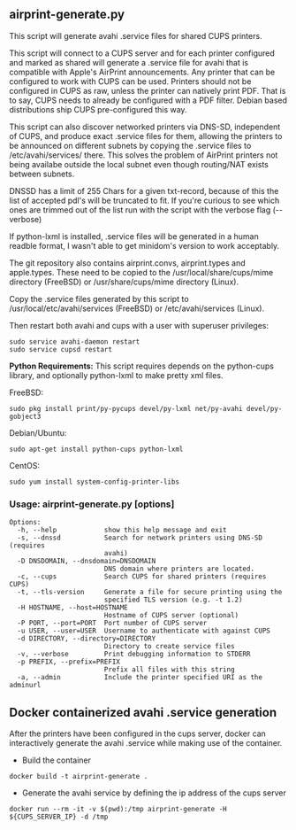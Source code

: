 ## airprint-generate.py

This script will generate avahi .service files for shared CUPS printers.

This script will connect to a CUPS server and for each printer configured and
marked as shared will generate a .service file for avahi that is compatible
with Apple's AirPrint announcements. Any printer that can be configured to work
with CUPS can be used. Printers should not be configured in CUPS as raw, unless
the printer can natively print PDF. That is to say, CUPS needs to already be
configured with a PDF filter. Debian based distributions ship CUPS pre-configured
this way.

This script can also discover networked printers via DNS-SD, independent of CUPS,
and produce exact .service files for them, allowing the printers to be announced
on different subnets by copying the .service files to /etc/avahi/services/ there.
This solves the problem of AirPrint printers not being availabe outside the
local subnet even though routing/NAT exists between subnets.

DNSSD has a limit of 255 Chars for a given txt-record, because of this the list
of accepted pdl's will be truncated to fit. If you're curious to see which ones
are trimmed out of the list run with the script with the verbose flag (--verbose)

If python-lxml is installed, .service files will be generated in a human
readble format, I wasn't able to get minidom's version to work acceptably.

The git repository also contains airprint.convs, airprint.types and apple.types.  These need 
to be copied to the /usr/local/share/cups/mime directory (FreeBSD)
or /usr/share/cups/mime directory (Linux).

Copy the .service files generated by this script to /usr/local/etc/avahi/services (FreeBSD)
or /etc/avahi/services (Linux).

Then restart both avahi and cups with a user with superuser privileges:

    sudo service avahi-daemon restart
    sudo service cupsd restart

**Python Requirements:**
This script requires depends on the python-cups library, and optionally python-lxml to make pretty xml files. 

FreeBSD:

    sudo pkg install print/py-pycups devel/py-lxml net/py-avahi devel/py-gobject3

Debian/Ubuntu:

    sudo apt-get install python-cups python-lxml 

CentOS:

    sudo yum install system-config-printer-libs

### Usage: airprint-generate.py [options]

```
Options:
  -h, --help            show this help message and exit
  -s, --dnssd           Search for network printers using DNS-SD (requires
                        avahi)
  -D DNSDOMAIN, --dnsdomain=DNSDOMAIN
                        DNS domain where printers are located.
  -c, --cups            Search CUPS for shared printers (requires CUPS)
  -t, --tls-version     Generate a file for secure printing using the
                        specified TLS version (e.g. -t 1.2)
  -H HOSTNAME, --host=HOSTNAME
                        Hostname of CUPS server (optional)
  -P PORT, --port=PORT  Port number of CUPS server
  -u USER, --user=USER  Username to authenticate with against CUPS
  -d DIRECTORY, --directory=DIRECTORY
                        Directory to create service files
  -v, --verbose         Print debugging information to STDERR
  -p PREFIX, --prefix=PREFIX
                        Prefix all files with this string
  -a, --admin           Include the printer specified URI as the adminurl
```

## Docker containerized avahi .service generation

After the printers have been configured in the cups server, docker can interactively generate the avahi .service
while making use of the container.

* Build the container

```shell
docker build -t airprint-generate .
```

* Generate the avahi service by defining the ip address of the cups server

```shell
docker run --rm -it -v $(pwd):/tmp airprint-generate -H ${CUPS_SERVER_IP} -d /tmp
```
